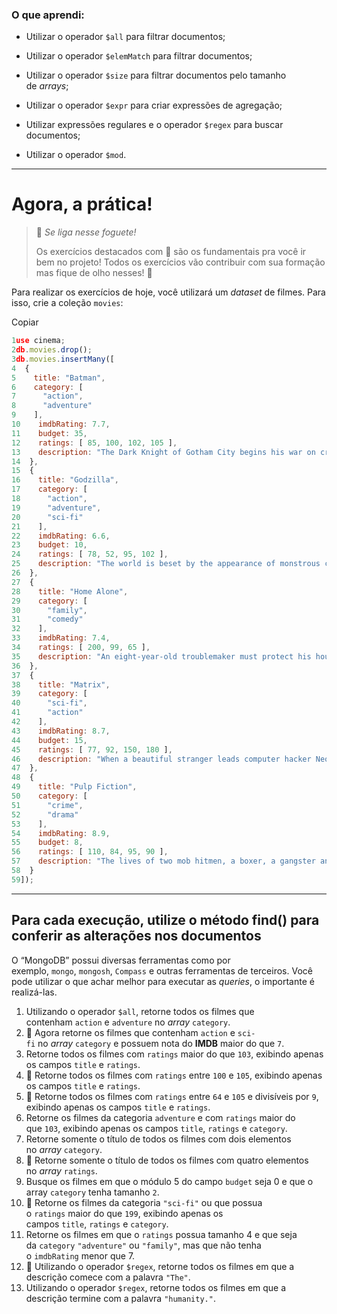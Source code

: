 ### O que aprendi:

- Utilizar o operador `$all` para filtrar documentos;

- Utilizar o operador `$elemMatch` para filtrar documentos;

- Utilizar o operador `$size` para filtrar documentos pelo tamanho de *arrays*;

- Utilizar o operador `$expr` para criar expressões de agregação;

- Utilizar expressões regulares e o operador `$regex` para buscar documentos;

- Utilizar o operador `$mod`.

---

# Agora, a prática!

> 🚀 *Se liga nesse foguete!*
> 
> Os exercícios destacados com 🚀 são os fundamentais pra você ir bem no projeto! Todos os exercícios vão contribuir com sua formação mas fique de olho nesses! 👀

Para realizar os exercícios de hoje, você utilizará um *dataset* de filmes. Para isso, crie a coleção `movies`:

Copiar

```js
1use cinema;
2db.movies.drop();
3db.movies.insertMany([
4  {
5    title: "Batman",
6    category: [
7      "action",
8      "adventure"
9    ],
10    imdbRating: 7.7,
11    budget: 35,
12    ratings: [ 85, 100, 102, 105 ],
13    description: "The Dark Knight of Gotham City begins his war on crime with his first major enemy being Jack Napier, a criminal who becomes the clownishly homicidal Joker."
14  },
15  {
16    title: "Godzilla",
17    category: [
18      "action",
19      "adventure",
20      "sci-fi"
21    ],
22    imdbRating: 6.6,
23    budget: 10,
24    ratings: [ 78, 52, 95, 102 ],
25    description: "The world is beset by the appearance of monstrous creatures, but one of them may be the only one who can save humanity."
26  },
27  {
28    title: "Home Alone",
29    category: [
30      "family",
31      "comedy"
32    ],
33    imdbRating: 7.4,
34    ratings: [ 200, 99, 65 ],
35    description: "An eight-year-old troublemaker must protect his house from a pair of burglars when he is accidentally left home alone by his family during Christmas vacation."
36  },
37  {
38    title: "Matrix",
39    category: [
40      "sci-fi",
41      "action"
42    ],
43    imdbRating: 8.7,
44    budget: 15,
45    ratings: [ 77, 92, 150, 180 ],
46    description: "When a beautiful stranger leads computer hacker Neo to a forbidding underworld, he discovers the shocking truth--the life he knows is the elaborate deception of an evil cyber-intelligence."
47  },
48  {
49    title: "Pulp Fiction",
50    category: [
51      "crime",
52      "drama"
53    ],
54    imdbRating: 8.9,
55    budget: 8,
56    ratings: [ 110, 84, 95, 90 ],
57    description: "The lives of two mob hitmen, a boxer, a gangster and his wife, and a pair of diner bandits intertwine in four tales of violence and redemption."
58  }
59]);
```

---

## Para cada execução, utilize o método find() para conferir as alterações nos documentos

O “MongoDB” possui diversas ferramentas como por exemplo, `mongo`, `mongosh`, `Compass` e outras ferramentas de terceiros. Você pode utilizar o que achar melhor para executar as *queries*, o importante é realizá-las.

1. Utilizando o operador `$all`, retorne todos os filmes que contenham `action` e `adventure` no *array* `category`.
2. 🚀 Agora retorne os filmes que contenham `action` e `sci-fi` no *array* `category` e possuem nota do **IMDB** maior do que `7`.
3. Retorne todos os filmes com `ratings` maior do que `103`, exibindo apenas os campos `title` e `ratings`.
4. 🚀 Retorne todos os filmes com `ratings` entre `100` e `105`, exibindo apenas os campos `title` e `ratings`.
5. 🚀 Retorne todos os filmes com `ratings` entre `64` e `105` e divisíveis por `9`, exibindo apenas os campos `title` e `ratings`.
6. Retorne os filmes da categoria `adventure` e com `ratings` maior do que `103`, exibindo apenas os campos `title`, `ratings` e `category`.
7. Retorne somente o título de todos os filmes com dois elementos no *array* `category`.
8. 🚀 Retorne somente o título de todos os filmes com quatro elementos no *array* `ratings`.
9. Busque os filmes em que o módulo 5 do campo `budget` seja 0 e que o array `category` tenha tamanho `2`.
10. 🚀 Retorne os filmes da categoria `"sci-fi"` ou que possua o `ratings` maior do que `199`, exibindo apenas os campos `title`, `ratings` e `category`.
11. Retorne os filmes em que o `ratings` possua tamanho 4 e que seja da `category` `"adventure"` ou `"family"`, mas que não tenha o `imdbRating` menor que 7.
12. 🚀 Utilizando o operador `$regex`, retorne todos os filmes em que a descrição comece com a palavra `"The"`.
13. Utilizando o operador `$regex`, retorne todos os filmes em que a descrição termine com a palavra `"humanity."`.
